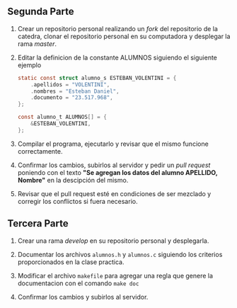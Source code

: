 
## Segunda Parte

1. Crear un repositorio personal realizando un *fork* del repositorio de la catedra, clonar el repositorio personal en su computadora y desplegar la rama *master*.

2. Editar la definicion de la constante ALUMNOS siguiendo el siguiente ejemplo

    ```c
    static const struct alumno_s ESTEBAN_VOLENTINI = {
        .apellidos = "VOLENTINI",
        .nombres = "Esteban Daniel",
        .documento = "23.517.968",
    };

    const alumno_t ALUMNOS[] = {
        &ESTEBAN_VOLENTINI,
    };
    ```

3. Compilar el programa, ejecutarlo y revisar que el mismo funcione correctamente.

4. Confirmar los cambios, subirlos al servidor y pedir un *pull request* poniendo con el texto **"Se agregan los datos del alumno APELLIDO, Nombre"** en la descipción del mismo.

5. Revisar que el pull request esté en condiciones de ser mezclado y corregir los conflictos si fuera necesario.

## Tercera Parte

1. Crear una rama *develop* en su repositorio personal y desplegarla.

2. Documentar los archivos `alumnos.h` y `alumnos.c` siguiendo los criterios proporcionados en la clase practica.

3. Modificar el archivo `makefile` para agregar una regla que genere la documentacion con el comando `make doc`

4. Confirmar los cambios y subirlos al servidor.
